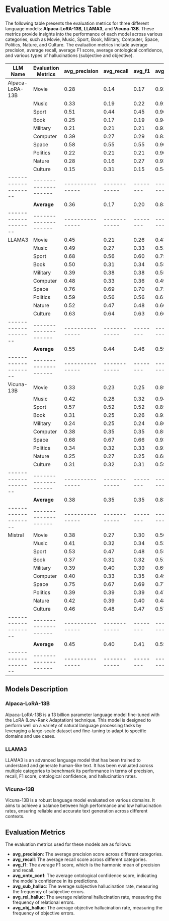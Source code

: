 # Evaluation Metrics Table

The following table presents the evaluation metrics for three different language models: **Alpaca-LoRA-13B**, **LLAMA3**, and **Vicuna-13B**. These metrics provide insights into the performance of each model across various categories, such as Movie, Music, Sport, Book, Military, Computer, Space, Politics, Nature, and Culture. The evaluation metrics include average precision, average recall, average F1 score, average ontological confidence, and various types of hallucinations (subjective and objective).


| LLM Name           | Evaluation Metrics | avg_precision | avg_recall | avg_f1 | avg_onto_conf | avg_sub_halluc | avg_rel_halluc | avg_obj_halluc |
|--------------------|--------------------|---------------|------------|--------|---------------|----------------|----------------|----------------|
| Alpaca-LoRA-13B    | Movie              | 0.28          | 0.14       | 0.17   | 0.92          | 0.25           | 0.08           | 0.24           |
|                    | Music              | 0.33          | 0.19       | 0.22   | 0.91          | 0.18           | 0.09           | 0.24           |
|                    | Sport              | 0.51          | 0.44       | 0.45   | 0.96          | 0.18           | 0.04           | 0.11           |
|                    | Book               | 0.25          | 0.17       | 0.19   | 0.94          | 0.17           | 0.06           | 0.19           |
|                    | Military           | 0.21          | 0.21       | 0.21   | 0.93          | 0.21           | 0.07           | 0.26           |
|                    | Computer           | 0.39          | 0.27       | 0.29   | 0.83          | 0.17           | 0.17           | 0.13           |
|                    | Space              | 0.58          | 0.55       | 0.55   | 0.90          | 0.14           | 0.10           | 0.10           |
|                    | Politics           | 0.22          | 0.21       | 0.21   | 0.90          | 0.19           | 0.10           | 0.15           |
|                    | Nature             | 0.28          | 0.16       | 0.27   | 0.93          | 0.22           | 0.07           | 0.20           |
|                    | Culture            | 0.15          | 0.31       | 0.15   | 0.54          | 0.16           | 0.46           | 0.14           |
|--------------------|--------------------|---------------|------------|--------|---------------|----------------|----------------|----------------|
|                    | **Average**        | 0.36          | 0.17       | 0.20   | 0.83          | 0.07           | 0.17           | 0.23           |
|--------------------|--------------------|---------------|------------|--------|---------------|----------------|----------------|----------------|
| LLAMA3             | Movie              | 0.45          | 0.21       | 0.26   | 0.43          | 0.28           | 0.57           | 0.25           |
|                    | Music              | 0.49          | 0.27       | 0.33   | 0.51          | 0.13           | 0.49           | 0.23           |
|                    | Sport              | 0.68          | 0.56       | 0.60   | 0.75          | 0.16           | 0.25           | 0.10           |
|                    | Book               | 0.50          | 0.31       | 0.34   | 0.55          | 0.12           | 0.50           | 0.23           |
|                    | Military           | 0.39          | 0.38       | 0.38   | 0.55          | 0.14           | 0.50           | 0.23           |
|                    | Computer           | 0.48          | 0.33       | 0.36   | 0.49          | 0.14           | 0.51           | 0.10           |
|                    | Space              | 0.76          | 0.69       | 0.70   | 0.72          | 0.18           | 0.28           | 0.13           |
|                    | Politics           | 0.59          | 0.56       | 0.56   | 0.61          | 0.15           | 0.39           | 0.11           |
|                    | Nature             | 0.52          | 0.47       | 0.48   | 0.60          | 0.13           | 0.40           | 0.13           |
|                    | Culture            | 0.63          | 0.64       | 0.63   | 0.66          | 0.15           | 0.34           | 0.41           |
|--------------------|--------------------|---------------|------------|--------|---------------|----------------|----------------|----------------|
|                    | **Average**        | 0.55          | 0.44       | 0.46   | 0.59          | 0.16           | 0.42           | 0.19           |
|--------------------|--------------------|---------------|------------|--------|---------------|-----------------|----------------|---------------|
| Vicuna-13B         | Movie              | 0.33          | 0.23       | 0.25   | 0.89          | 0.26           | 0.11           | 0.26           |
|                    | Music              | 0.42          | 0.28       | 0.32   | 0.94          | 0.16           | 0.06           | 0.22           |
|                    | Sport              | 0.57          | 0.52       | 0.52   | 0.85          | 0.22           | 0.15           | 0.13           |
|                    | Book               | 0.31          | 0.25       | 0.26   | 0.92          | 0.16           | 0.08           | 0.23           |
|                    | Military           | 0.24          | 0.25       | 0.24   | 0.80          | 0.19           | 0.20           | 0.26           |
|                    | Computer           | 0.38          | 0.35       | 0.35   | 0.85          | 0.15           | 0.15           | 0.11           |
|                    | Space              | 0.68          | 0.67       | 0.66   | 0.93          | 0.15           | 0.07           | 0.08           |
|                    | Politics           | 0.34          | 0.32       | 0.33   | 0.92          | 0.17           | 0.08           | 0.15           |
|                    | Nature             | 0.25          | 0.27       | 0.25   | 0.68          | 0.10           | 0.04           | 0.14           |
|                    | Culture            | 0.31          | 0.32       | 0.31   | 0.59          | 0.15           | 0.39           | 0.12           |
|--------------------|--------------------|---------------|------------|--------|---------------|-----------------|----------------|---------------|
|                    | **Average**        | 0.38          | 0.35       | 0.35   | 0.83          | 0.17            | 0.13           | 0.17          |
|--------------------|--------------------|---------------|------------|--------|---------------|-----------------|----------------|---------------|
| Mistral            | Movie              | 0.38          | 0.27       | 0.30   | 0.50          | 0.20           | 0.50           | 0.10           |
|                    | Music              | 0.41          | 0.32       | 0.34   | 0.53          | 0.13           | 0.47           | 0.14           |
|                    | Sport              | 0.53          | 0.47       | 0.48   | 0.55          | 0.14           | 0.45           | 0.13           |
|                    | Book               | 0.37          | 0.31       | 0.32   | 0.51          | 0.08           | 0.49           | 0.13           |
|                    | Military           | 0.39          | 0.40       | 0.39   | 0.65          | 0.10           | 0.35           | 0.16           |
|                    | Computer           | 0.40          | 0.33       | 0.35   | 0.49          | 0.07           | 0.51           | 0.06           |
|                    | Space              | 0.75          | 0.67       | 0.69   | 0.77          | 0.15           | 0.23           | 0.08           |
|                    | Politics           | 0.39          | 0.39       | 0.39   | 0.47          | 0.11           | 0.53           | 0.15           |
|                    | Nature             | 0.42          | 0.39       | 0.40   | 0.48          | 0.08           | 0.08           | 0.16           |
|                    | Culture            | 0.46          | 0.48       | 0.47   | 0.57          | 0.14           | 0.43           | 0.34           |
|--------------------|--------------------|---------------|------------|--------|---------------|----------------|----------------|----------------|
|                    | **Average**        | 0.45          | 0.40       | 0.41   | 0.55          | 0.12           | 0.40           | 0.15           |
|--------------------|--------------------|---------------|------------|--------|---------------|----------------|----------------|----------------|
## Models Description

### Alpaca-LoRA-13B
Alpaca-LoRA-13B is a 13 billion parameter language model fine-tuned with the LoRA (Low-Rank Adaptation) technique. This model is designed to perform well on a variety of natural language processing tasks by leveraging a large-scale dataset and fine-tuning to adapt to specific domains and use cases.

### LLAMA3
LLAMA3 is an advanced language model that has been trained to understand and generate human-like text. It has been evaluated across multiple categories to benchmark its performance in terms of precision, recall, F1 score, ontological confidence, and hallucination rates.

### Vicuna-13B
Vicuna-13B is a robust language model evaluated on various domains. It aims to achieve a balance between high performance and low hallucination rates, ensuring reliable and accurate text generation across different contexts.

## Evaluation Metrics
The evaluation metrics used for these models are as follows:
- **avg_precision**: The average precision score across different categories.
- **avg_recall**: The average recall score across different categories.
- **avg_f1**: The average F1 score, which is the harmonic mean of precision and recall.
- **avg_onto_conf**: The average ontological confidence score, indicating the model's confidence in its predictions.
- **avg_sub_halluc**: The average subjective hallucination rate, measuring the frequency of subjective errors.
- **avg_rel_halluc**: The average relational hallucination rate, measuring the frequency of relational errors.
- **avg_obj_halluc**: The average objective hallucination rate, measuring the frequency of objective errors.
